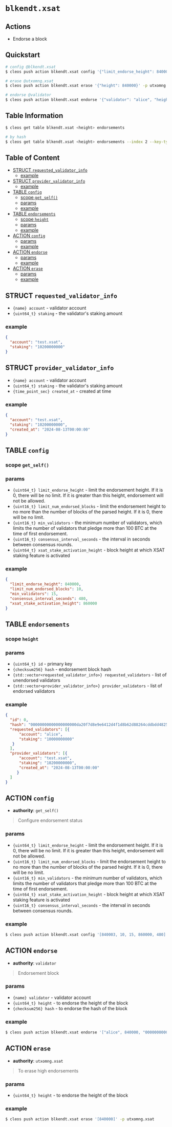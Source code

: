 # `blkendt.xsat`

## Actions

- Endorse a block

## Quickstart 

```bash
# config @blkendt.xsat
$ cleos push action blkendt.xsat config '{"limit_endorse_height": 840000, "limit_num_endorsed_blocks": 4, "min_validators": 15, "consensus_interval_seconds": 480, "xsat_stake_activation_height": 860000}' -p blkendt.xsat

# erase @utxomng.xsat
$ cleos push action blkendt.xsat erase '{"height": 840000}' -p utxomng.xsat

# endorse @validator
$ cleos push action blkendt.xsat endorse '{"validator": "alice", "height": 840000, "hash": "0000000000000000000320283a032748cef8227873ff4872689bf23f1cda83a5"}' -p alice
```

## Table Information

```bash
$ cleos get table blkendt.xsat <height> endorsements

# by hash
$ cleos get table blkendt.xsat <height> endorsements --index 2 --key-type sha256 -L <hash> -U <hash>
```

## Table of Content

- [STRUCT `requested_validator_info`](#struct-requested_validator_info)
  - [example](#example)
- [STRUCT `provider_validator_info`](#struct-provider_validator_info)
  - [example](#example-1)
- [TABLE `config`](#table-config)
  - [scope `get_self()`](#scope-get_self)
  - [params](#params)
  - [example](#example-2)
- [TABLE `endorsements`](#table-endorsements)
  - [scope `height`](#scope-height)
  - [params](#params-1)
  - [example](#example-3)
- [ACTION `config`](#action-config)
  - [params](#params-2)
  - [example](#example-4)
- [ACTION `endorse`](#action-endorse)
  - [params](#params-3)
  - [example](#example-5)
- [ACTION `erase`](#action-erase)
  - [params](#params-4)
  - [example](#example-6)

## STRUCT `requested_validator_info`

- `{name} account` - validator account
- `{uint64_t} staking` - the validator's staking amount

### example

```json
{
  "account": "test.xsat",
  "staking": "10200000000"
}
```

## STRUCT `provider_validator_info`

- `{name} account` - validator account
- `{uint64_t} staking` - the validator's staking amount
- `{time_point_sec} created_at` - created at time

### example

```json
{
  "account": "test.xsat",
  "staking": "10200000000",
  "created_at": "2024-08-13T00:00:00"
}
```

## TABLE `config`

### scope `get_self()`
### params

- `{uint64_t} limit_endorse_height` - limit the endorsement height. If it is 0, there will be no limit. If it is greater than this height, endorsement will not be allowed.
- `{uint16_t} limit_num_endorsed_blocks` - limit the endorsement height to no more than the number of blocks of the parsed height. If it is 0, there will be no limit. 
- `{uint16_t} min_validators` - the minimum number of validators, which limits the number of validators that pledge more than 100 BTC at the time of first endorsement.
- `{uint16_t} consensus_interval_seconds` - the interval in seconds between consensus rounds.
- `{uint64_t} xsat_stake_activation_height` - block height at which XSAT staking feature is activated

### example

```json
{
  "limit_endorse_height": 840000,
  "limit_num_endorsed_blocks": 10,
  "min_validators": 15,
  "consensus_interval_seconds": 480,
  "xsat_stake_activation_height": 860000
}
```


## TABLE `endorsements`

### scope `height`
### params

- `{uint64_t} id` - primary key
- `{checksum256} hash` - endorsement block hash
- `{std::vector<requested_validator_info>} requested_validators` - list of unendorsed validators
- `{std::vector<provider_validator_info>} provider_validators` - list of endorsed validators

### example

```json
{
  "id": 0,
  "hash": "00000000000000000000da20f7d8e9e6412d4f1d8b62d88264cddbdd48256ba0",
  "requested_validators": [{
      "account": "alice",
      "staking": "10000000000"
   }
  ],
  "provider_validators": [{
      "account": "test.xsat",
      "staking": "10200000000",
      "created_at": "2024-08-13T00:00:00"
     }
  ]
}
```

## ACTION `config`

- **authority**: `get_self()`

> Configure endorsement status

### params

- `{uint64_t} limit_endorse_height` - limit the endorsement height. If it is 0, there will be no limit. If it is greater than this height, endorsement will not be allowed.
- `{uint16_t} limit_num_endorsed_blocks` - limit the endorsement height to no more than the number of blocks of the parsed height. If it is 0, there will be no limit. 
- `{uint16_t} min_validators` - the minimum number of validators, which limits the number of validators that pledge more than 100 BTC at the time of first endorsement.
- `{uint64_t} xsat_stake_activation_height` - block height at which XSAT staking feature is activated
- `{uint16_t} consensus_interval_seconds` - the interval in seconds between consensus rounds.

### example

```bash
$ cleos push action blkendt.xsat config '[840003, 10, 15, 860000, 480]' -p blkendt.xsat
```

## ACTION `endorse`

- **authority**: `validator`

> Endorsement block

### params

- `{name} validator` - validator account
- `{uint64_t} height` - to endorse the height of the block
- `{checksum256} hash` - to endorse the hash of the block

### example

```bash
$ cleos push action blkendt.xsat endorse '["alice", 840000, "0000000000000000000320283a032748cef8227873ff4872689bf23f1cda83a5"]' -p alice
```

## ACTION `erase`

- **authority**: `utxomng.xsat`

> To erase high endorsements

### params

- `{uint64_t} height` - to endorse the height of the block

### example

```bash
$ cleos push action blkendt.xsat erase '[840000]' -p utxomng.xsat
```
